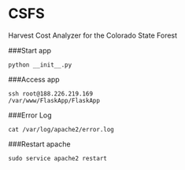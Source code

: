 CSFS
====

Harvest Cost Analyzer for the Colorado State Forest

###Start app
```
python __init__.py
```


###Access app
```
ssh root@188.226.219.169
/var/www/FlaskApp/FlaskApp
```
###Error Log
```
cat /var/log/apache2/error.log
```

###Restart apache
```
sudo service apache2 restart
```
